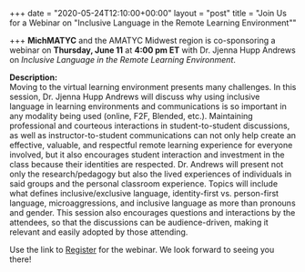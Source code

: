 +++
date = "2020-05-24T12:10:00+00:00"
layout = "post"
title = "Join Us for a Webinar on "Inclusive Language in the Remote Learning Environment""

+++
<b>MichMATYC</b> and the <a>AMATYC Midwest region</b> is co-sponsoring a webinar on <b>Thursday, June 11</b> at <b>4:00 pm ET</b> with Dr. Jjenna Hupp Andrews on <i>Inclusive Language in the Remote Learning Environment</i>.</br>

<b>Description:</b></br>
Moving to the virtual learning environment presents many challenges. In this session, Dr. Jjenna Hupp Andrews will discuss why using inclusive language in learning environments and communications is so important in any modality being used (online, F2F, Blended, etc.). Maintaining professional and courteous interactions in student-to-student discussions, as well as instructor-to-student communications can not only help create an effective, valuable, and respectful remote learning experience for everyone involved, but it also encourages student interaction and investment in the class because their identities are respected. Dr. Andrews will present not only the research/pedagogy but also the lived experiences of individuals in said groups and the personal classroom experience. Topics will include what defines inclusive/exclusive language, identity-first vs. person-first language, microaggressions, and inclusive language as more than pronouns and gender. This session also encourages questions and interactions by the attendees, so that the discussions can be audience-driven, making it relevant and easily adopted by those attending.</br>

Use the link to <a href="http://bit.ly/signup4june11">Register</a> for the webinar. We look forward to seeing you there!
